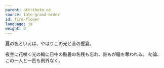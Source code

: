 ```yaml
---
parent: attribute.ce
source: fate-grand-order
id: fire-flower
language: ja
weight: 0
---
```


夏の夜といえば、やはりこの光と音の饗宴。

夜空に花咲く光の輪に日中の酷暑の名残も忘れ、誰もが瞳を奪われる。
勿論、この一人と一匹も例外なく。
